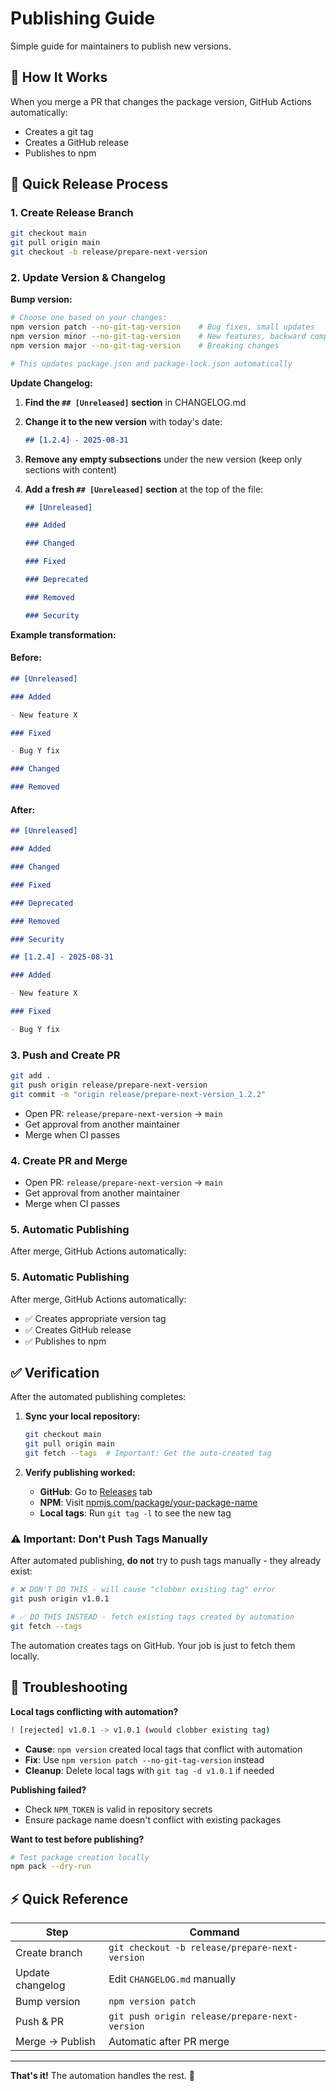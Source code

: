 # Publishing Guide

Simple guide for maintainers to publish new versions.

## 🎯 How It Works

When you merge a PR that changes the package version, GitHub Actions automatically:

- Creates a git tag
- Creates a GitHub release
- Publishes to npm

## 🚀 Quick Release Process

### 1. Create Release Branch

```bash
git checkout main
git pull origin main
git checkout -b release/prepare-next-version
```

### 2. Update Version & Changelog

**Bump version:**

```bash
# Choose one based on your changes:
npm version patch --no-git-tag-version    # Bug fixes, small updates
npm version minor --no-git-tag-version    # New features, backward compatible
npm version major --no-git-tag-version    # Breaking changes

# This updates package.json and package-lock.json automatically
```

**Update Changelog:**

1. **Find the `## [Unreleased]` section** in CHANGELOG.md

2. **Change it to the new version** with today's date:

    ```markdown
    ## [1.2.4] - 2025-08-31
    ```

3. **Remove any empty subsections** under the new version (keep only sections with content)

4. **Add a fresh `## [Unreleased]` section** at the top of the file:

    ```markdown
    ## [Unreleased]

    ### Added

    ### Changed

    ### Fixed

    ### Deprecated

    ### Removed

    ### Security
    ```

**Example transformation:**

#### Before:

```markdown
## [Unreleased]

### Added

- New feature X

### Fixed

- Bug Y fix

### Changed

### Removed
```

#### After:

```markdown
## [Unreleased]

### Added

### Changed

### Fixed

### Deprecated

### Removed

### Security

## [1.2.4] - 2025-08-31

### Added

- New feature X

### Fixed

- Bug Y fix
```

### 3. Push and Create PR

```bash
git add .
git push origin release/prepare-next-version
git commit -m "origin release/prepare-next-version_1.2.2"
```

- Open PR: `release/prepare-next-version` → `main`
- Get approval from another maintainer
- Merge when CI passes

### 4. Create PR and Merge

- Open PR: `release/prepare-next-version` → `main`
- Get approval from another maintainer
- Merge when CI passes

### 5. Automatic Publishing

After merge, GitHub Actions automatically:

### 5. Automatic Publishing

After merge, GitHub Actions automatically:

- ✅ Creates appropriate version tag
- ✅ Creates GitHub release
- ✅ Publishes to npm

## ✅ Verification

After the automated publishing completes:

1. **Sync your local repository:**

    ```bash
    git checkout main
    git pull origin main
    git fetch --tags  # Important: Get the auto-created tag
    ```

2. **Verify publishing worked:**
    - **GitHub**: Go to [Releases](../../releases) tab
    - **NPM**: Visit [npmjs.com/package/your-package-name](https://npmjs.com/package/your-package-name)
    - **Local tags**: Run `git tag -l` to see the new tag

### ⚠️ Important: Don't Push Tags Manually

After automated publishing, **do not** try to push tags manually - they already exist:

```bash
# ❌ DON'T DO THIS - will cause "clobber existing tag" error
git push origin v1.0.1

# ✅ DO THIS INSTEAD - fetch existing tags created by automation
git fetch --tags
```

The automation creates tags on GitHub. Your job is just to fetch them locally.

## 🚨 Troubleshooting

**Local tags conflicting with automation?**

```bash
! [rejected] v1.0.1 -> v1.0.1 (would clobber existing tag)
```

- **Cause**: `npm version` created local tags that conflict with automation
- **Fix**: Use `npm version patch --no-git-tag-version` instead
- **Cleanup**: Delete local tags with `git tag -d v1.0.1` if needed

**Publishing failed?**

- Check `NPM_TOKEN` is valid in repository secrets
- Ensure package name doesn't conflict with existing packages

**Want to test before publishing?**

```bash
# Test package creation locally
npm pack --dry-run
```

## ⚡ Quick Reference

| Step             | Command                                        |
| ---------------- | ---------------------------------------------- |
| Create branch    | `git checkout -b release/prepare-next-version` |
| Update changelog | Edit `CHANGELOG.md` manually                   |
| Bump version     | `npm version patch`                            |
| Push & PR        | `git push origin release/prepare-next-version` |
| Merge → Publish  | Automatic after PR merge                       |

---

**That's it!** The automation handles the rest. 🎉
